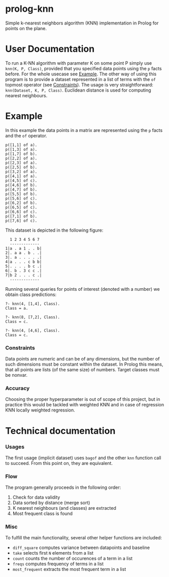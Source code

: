 # prolog-knn
Simple k-nearest neighbors algorithm (KNN) implementation in Prolog for points on the plane.

# User Documentation
To run a K-NN algorithm with parameter K on some point P simply use `knn(K, P, Class)`, provided that you specified data points using the `p` facts before. For the whole usecase see [Example](#example). The other way of using this program is to provide a dataset represented in a list of terms with the `of` topmost operator (see [Constraints](#constraints)). The usage is very straightforward: `knn(Dataset, K, P, Class)`. Euclidean distance is used for computing nearest neighbours.


# Example
In this example the data points in a matrix are represented using the `p` facts and the `of` operator.

```
p([1,1] of a).
p([1,3] of a).
p([1,7] of b).
p([2,2] of a).
p([2,3] of a).
p([2,5] of b).
p([3,2] of a).
p([4,1] of a).
p([4,5] of c).
p([4,6] of b).
p([4,7] of b).
p([5,5] of b).
p([5,6] of c).
p([6,2] of b).
p([6,5] of c).
p([6,6] of c).
p([7,1] of b).
p([7,6] of c).
```

This dataset is depicted in the following figure:

```
  1 2 3 4 5 6 7
  -------------
1|a . a 1 . . b|
2|. a a . b . .|
3|. a . . . . .|
4|a . . . c b b|
5|. . . . b c .|
6|. b . 3 c c .|
7|b 2 . . . c .|
  -------------
```

Running several queries for points of interest (denoted with a number) we obtain class predictions:
```
?- knn(4, [1,4], Class).
Class = a.

?- knn(8, [7,2], Class).
Class = c.

?- knn(4, [4,6], Class).
Class = c.
```


### Constraints 

Data points are numeric and can be of any dimensions, but the number of such dimensions must be constant within the dataset. In Prolog this means, that all points are lists (of the same size) of numbers. Target classes must be nonvar.

### Accuracy

Choosing the proper hyperparameter is out of scope of this project, but in practice this would be tackled with weighted KNN and in case of regression KNN locally weighted regression.

# Technical documentation

### Usages

The first usage (implicit dataset) uses `bagof` and the other `knn` function call to succeed. From this point on, they are equivalent.

### Flow

The program generally proceeds in the following order:

1. Check for data validity
2. Data sorted by distance (merge sort)
3. K nearest neighbours (and classes) are extracted
4. Most frequent class is found


### Misc

To fulfill the main functionality, several other helper functions are included:

- `diff_square` computes variance between datapoints and baseline
- `take` selects first `N` elements from a list
- `count` counts the number of occurences of a term in a list
- `freqs` computes frequency of terms in a list
- `most_frequent` extracts the most frequent term in a list
